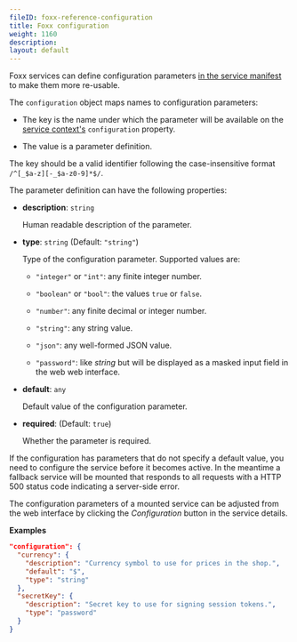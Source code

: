```yaml
---
fileID: foxx-reference-configuration
title: Foxx configuration
weight: 1160
description: 
layout: default
---
```

Foxx services can define configuration parameters
[in the service manifest](foxx-reference-manifest) to make them more re-usable.

The `configuration` object maps names to configuration parameters:

* The key is the name under which the parameter will be available on the
  [service context's](foxx-reference-context) `configuration` property.

* The value is a parameter definition.

The key should be a valid identifier following the case-insensitive format
`/^[_$a-z][-_$a-z0-9]*$/`.

The parameter definition can have the following properties:

* **description**: `string`

  Human readable description of the parameter.

* **type**: `string` (Default: `"string"`)

  Type of the configuration parameter. Supported values are:

  * `"integer"` or `"int"`:
    any finite integer number.

  * `"boolean"` or `"bool"`:
    the values `true` or `false`.

  * `"number"`:
    any finite decimal or integer number.

  * `"string"`:
    any string value.

  * `"json"`:
    any well-formed JSON value.

  * `"password"`:
    like *string* but will be displayed as a masked input field in the web web interface.

* **default**: `any`

  Default value of the configuration parameter.

* **required**: (Default: `true`)

  Whether the parameter is required.

If the configuration has parameters that do not specify a default value, you
need to configure the service before it becomes active. In the meantime a
fallback service will be mounted that responds to all requests with a HTTP 500
status code indicating a server-side error.

The configuration parameters of a mounted service can be adjusted from the
web interface by clicking the *Configuration* button in the service details.

**Examples**

```json
"configuration": {
  "currency": {
    "description": "Currency symbol to use for prices in the shop.",
    "default": "$",
    "type": "string"
  },
  "secretKey": {
    "description": "Secret key to use for signing session tokens.",
    "type": "password"
  }
}
```
